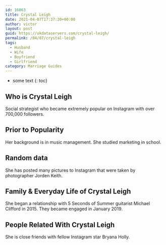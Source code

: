 ```yaml
---
id: 16063
title: Crystal Leigh
date: 2021-04-07T17:37:20+00:00
author: victor
layout: post
guid: https://ukdataservers.com/crystal-leigh/
permalink: /04/07/crystal-leigh
tags:
  - Husband
  - Wife
  - Boyfriend
  - Girlfriend
category: Marriage Guides
---
```


* some text
{: toc}


## Who is Crystal Leigh



Social strategist who became extremely popular on Instagram with over 700,000 followers. 

                
                
                
## Prior to Popularity



Her background is in music management. She studied marketing in school. 

                
                
                
## Random data



She has posted many pictures to Instagram that were taken by photographer Jorden Keith. 

                
                
                
## Family & Everyday Life of Crystal Leigh



She began a relationship with 5 Seconds of Summer guitarist Michael Clifford in 2015. They became engaged in January 2019.

                
                
                
## People Related With Crystal Leigh



She is close friends with fellow Instagram star Bryana Holly. 

                
              
            
          
          
          